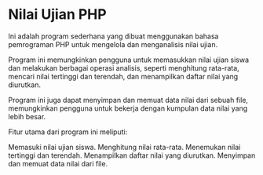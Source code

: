 # Nilai Ujian PHP
Ini adalah program sederhana yang dibuat menggunakan bahasa pemrograman PHP untuk mengelola dan menganalisis nilai ujian.

Program ini memungkinkan pengguna untuk memasukkan nilai ujian siswa dan melakukan berbagai operasi analisis, seperti menghitung rata-rata, mencari nilai tertinggi dan terendah, dan menampilkan daftar nilai yang diurutkan.

Program ini juga dapat menyimpan dan memuat data nilai dari sebuah file, memungkinkan pengguna untuk bekerja dengan kumpulan data nilai yang lebih besar.

Fitur utama dari program ini meliputi:

Memasuki nilai ujian siswa.
Menghitung nilai rata-rata.
Menemukan nilai tertinggi dan terendah.
Menampilkan daftar nilai yang diurutkan.
Menyimpan dan memuat data nilai dari file.
